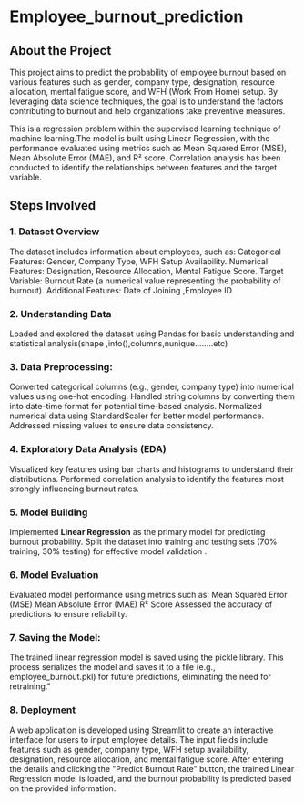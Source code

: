 # Employee_burnout_prediction
## About the Project
This project aims to predict the probability of employee burnout based on various features such as gender, company type, designation, resource allocation, mental fatigue score, and WFH (Work From Home) setup. By leveraging data science techniques, the goal is to understand the factors contributing to burnout and help organizations take preventive measures.

This is a regression problem within the supervised learning technique of machine learning.The model is built using Linear Regression, with the performance evaluated using metrics such as Mean Squared Error (MSE), Mean Absolute Error (MAE), and R² score. Correlation analysis has been conducted to identify the relationships between features and the target variable.

## Steps Involved
### 1. Dataset Overview
The dataset includes information about employees, such as:
Categorical Features: Gender, Company Type, WFH Setup Availability.
Numerical Features: Designation, Resource Allocation, Mental Fatigue Score.
Target Variable: Burnout Rate (a numerical value representing the probability of burnout).
Additional Features: Date of Joining ,Employee ID

### 2. Understanding Data
Loaded and explored the dataset using Pandas for basic understanding and statistical analysis(shape ,info(),columns,nunique........etc)

### 3. Data Preprocessing:
Converted categorical columns (e.g., gender, company type) into numerical values using one-hot encoding.
Handled string columns by converting them into date-time format for potential time-based analysis.
Normalized numerical data using StandardScaler for better model performance.
Addressed missing values to ensure data consistency.

### 4. Exploratory Data Analysis (EDA)
Visualized key features using bar charts and histograms to understand their distributions.
Performed correlation analysis to identify the features most strongly influencing burnout rates.

### 5. Model Building
Implemented **Linear Regression** as the primary model for predicting burnout probability.
Split the dataset into training and testing sets (70% training, 30% testing) for effective model validation
.
### 6. Model Evaluation
Evaluated model performance using metrics such as:
Mean Squared Error (MSE)
Mean Absolute Error (MAE)
R² Score
Assessed the accuracy of predictions to ensure reliability.

### 7. Saving the Model: 
The trained linear regression model is saved using the pickle library. This process serializes the model and saves it to a file (e.g., employee_burnout.pkl) for future predictions, eliminating the need for retraining."

### 8. Deployment
 A web application is developed using Streamlit to create an interactive interface for users to input employee details. The input fields include features such as gender, company type, WFH setup availability, designation, resource allocation, and mental fatigue score. After entering the details and clicking the "Predict Burnout Rate" button, the trained Linear Regression model is loaded, and the burnout probability is predicted based on the provided information.

